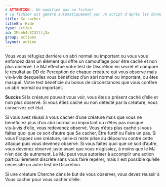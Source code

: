 ```yaml
---
# ATTENTION : Ne modifiez pas ce fichier
# Ce fichier est généré automatiquement par un script d'après les données du module Foundry VTT officiel et de sa traduction
title: Se cacher
titleEn: Hide
type: action
id: XMcnh4cSI32tljXa
group: actions
layout: action
---
```

<p><span>Vous vous réfugiez derrière un abri normal ou important ou vous vous enfoncez dans un élément qui offre un camouflage pour être caché et non plus observé. Le MJ effectue votre test de Discrétion en secret et compare le résultat au DD de Perception de chaque créature qui vous observe mais vis‑à‑vis desquelles vous bénéficiez d’un abri normal ou important, ou êtes masqué. Votre test bénéficie du bonus de circonstances que vous confère un abri normal ou important.<br></span></p><p><span><strong>Succès</strong> Si la créature pouvait vous voir, vous êtes à présent caché d’elle et non plus observé. Si vous étiez caché ou non détecté par la créature, vous conservez cet état.<br></span></p><p><span>Si vous avez réussi à vous cacher d’une créature mais que vous ne bénéficiez plus d’un abri normal ou important ou n’êtes pas masqué vis‑à‑vis d’elle, vous redevenez observé. Vous n’êtes plus caché si vous faites quoi que ce soit d’autre que Se cacher, Être furtif ou Faire un pas. Si vous Frappez une créature, celle‑ci reste prise au dépourvu contre cette attaque puis vous devenez observé. Si vous faites quoi que ce soit d’autre, vous devenez observé juste avant que vous n’agissiez, à moins que le MJ n’en décide autrement. Le MJ peut vous autoriser à accomplir une action particulièrement discrète sans vous faire repérer, mais il est possible qu’elle nécessite un autre test de Discrétion.<br></span></p><p><span>Si une créature Cherche dans le but de vous observer, vous devez réussir à Vous cacher pour vous cacher d’elle.</span></p>

